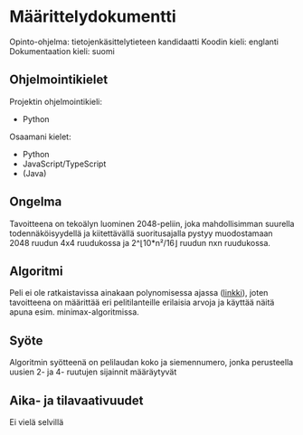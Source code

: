 # Määrittelydokumentti

Opinto-ohjelma: tietojenkäsittelytieteen kandidaatti
Koodin kieli: englanti
Dokumentaation kieli: suomi

## Ohjelmointikielet

Projektin ohjelmointikieli:
- Python

Osaamani kielet:
- Python
- JavaScript/TypeScript
- (Java)

## Ongelma

Tavoitteena on tekoälyn luominen 2048-peliin, joka mahdollisimman suurella todennäköisyydellä ja kiitettävällä suoritusajalla pystyy muodostamaan 2048 ruudun 4x4 ruudukossa ja 2^⌊10*n²/16⌋ ruudun nxn ruudukossa.

## Algoritmi

Peli ei ole ratkaistavissa ainakaan polynomisessa ajassa ([linkki](https://arxiv.org/pdf/1501.03837v1.pdf)), joten tavoitteena on määrittää eri pelitilanteille erilaisia arvoja ja käyttää näitä apuna esim. minimax-algoritmissa.

## Syöte

Algoritmin syötteenä on pelilaudan koko ja siemennumero, jonka perusteella uusien 2- ja 4- ruutujen sijainnit määräytyvät

## Aika- ja tilavaativuudet

Ei vielä selvillä
